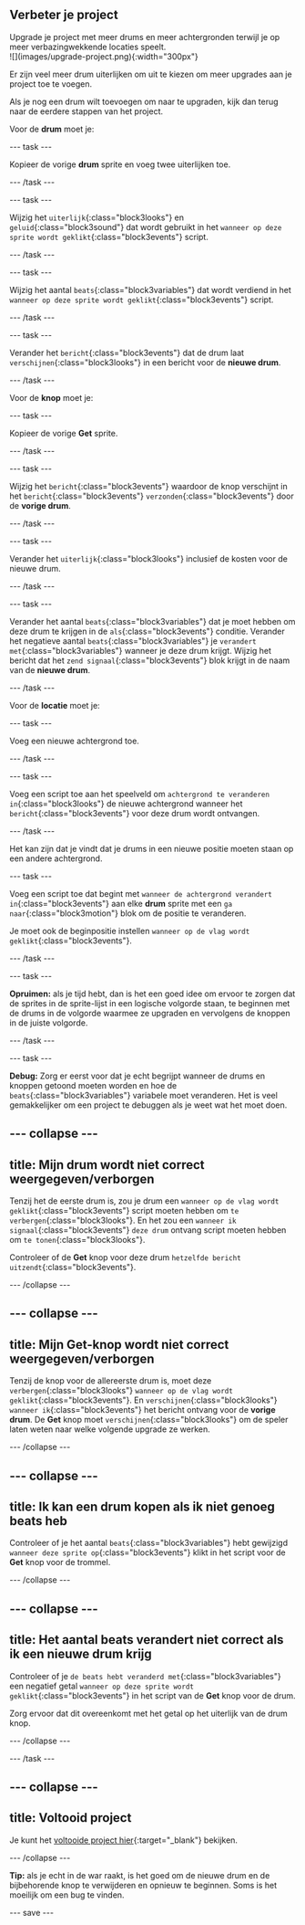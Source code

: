 ## Verbeter je project

<div style="display: flex; flex-wrap: wrap">
<div style="flex-basis: 200px; flex-grow: 1; margin-right: 15px;">
Upgrade je project met meer drums en meer achtergronden terwijl je op meer verbazingwekkende locaties speelt. 
</div>
<div>
![](images/upgrade-project.png){:width="300px"}
</div>
</div>

Er zijn veel meer drum uiterlijken om uit te kiezen om meer upgrades aan je project toe te voegen.

Als je nog een drum wilt toevoegen om naar te upgraden, kijk dan terug naar de eerdere stappen van het project.

Voor de **drum** moet je:

--- task ---

Kopieer de vorige **drum** sprite en voeg twee uiterlijken toe.

--- /task ---

--- task ---

Wijzig het `uiterlijk`{:class="block3looks"} en `geluid`{:class="block3sound"} dat wordt gebruikt in het `wanneer op deze sprite wordt geklikt`{:class="block3events"} script.

--- /task ---

--- task ---

Wijzig het aantal `beats`{:class="block3variables"} dat wordt verdiend in het `wanneer op deze sprite wordt geklikt`{:class="block3events"} script.

--- /task ---

--- task ---

Verander het `bericht`{:class="block3events"} dat de drum laat `verschijnen`{:class="block3looks"} in een bericht voor de **nieuwe drum**.

--- /task ---

Voor de **knop** moet je:

--- task ---

Kopieer de vorige **Get** sprite.

--- /task ---

--- task ---

Wijzig het `bericht`{:class="block3events"} waardoor de knop verschijnt in het `bericht`{:class="block3events"} `verzonden`{:class="block3events"} door de **vorige drum**.

--- /task ---

--- task ---

Verander het `uiterlijk`{:class="block3looks"} inclusief de kosten voor de nieuwe drum.

--- /task ---

--- task ---

Verander het aantal `beats`{:class="block3variables"} dat je moet hebben om deze drum te krijgen in de `als`{:class="block3events"} conditie. Verander het negatieve aantal `beats`{:class="block3variables"} je `verandert met`{:class="block3variables"} wanneer je deze drum krijgt. Wijzig het bericht dat het `zend signaal`{:class="block3events"} blok krijgt in de naam van de **nieuwe drum**.

--- /task ---

Voor de **locatie** moet je:

--- task ---

Voeg een nieuwe achtergrond toe.

--- /task ---

--- task ---

Voeg een script toe aan het speelveld om `achtergrond te veranderen in`{:class="block3looks"} de nieuwe achtergrond wanneer het `bericht`{:class="block3events"} voor deze drum wordt ontvangen.

--- /task ---

Het kan zijn dat je vindt dat je drums in een nieuwe positie moeten staan op een andere achtergrond.

--- task ---

Voeg een script toe dat begint met `wanneer de achtergrond verandert in`{:class="block3events"} aan elke **drum** sprite met een `ga naar`{:class="block3motion"} blok om de positie te veranderen.

Je moet ook de beginpositie instellen `wanneer op de vlag wordt geklikt`{:class="block3events"}.

--- /task ---

--- task ---

**Opruimen:** als je tijd hebt, dan is het een goed idee om ervoor te zorgen dat de sprites in de sprite-lijst in een logische volgorde staan, te beginnen met de drums in de volgorde waarmee ze upgraden en vervolgens de knoppen in de juiste volgorde.

--- /task ---

--- task ---

**Debug:** Zorg er eerst voor dat je echt begrijpt wanneer de drums en knoppen getoond moeten worden en hoe de `beats`{:class="block3variables"} variabele moet veranderen. Het is veel gemakkelijker om een project te debuggen als je weet wat het moet doen.

--- collapse ---
---
title: Mijn drum wordt niet correct weergegeven/verborgen
---

Tenzij het de eerste drum is, zou je drum een `wanneer op de vlag wordt geklikt`{:class="block3events"} script moeten hebben om `te verbergen`{:class="block3looks"}. En het zou een `wanneer ik signaal`{:class="block3events"} `deze drum` ontvang script moeten hebben om `te tonen`{:class="block3looks"}.

Controleer of de **Get** knop voor deze drum `hetzelfde bericht uitzendt`{:class="block3events"}.


--- /collapse ---

--- collapse ---
---
title: Mijn Get-knop wordt niet correct weergegeven/verborgen
---

Tenzij de knop voor de allereerste drum is, moet deze `verbergen`{:class="block3looks"} `wanneer op de vlag wordt geklikt`{:class="block3events"}. En `verschijnen`{:class="block3looks"} `wanneer ik`{:class="block3events"} het bericht ontvang voor de **vorige drum**. De **Get** knop moet `verschijnen`{:class="block3looks"} om de speler laten weten naar welke volgende upgrade ze werken.

--- /collapse ---

--- collapse ---
---
title: Ik kan een drum kopen als ik niet genoeg beats heb
---

Controleer of je het aantal `beats`{:class="block3variables"} hebt gewijzigd `wanneer deze sprite op`{:class="block3events"} klikt in het script voor de **Get** knop voor de trommel.

--- /collapse ---

--- collapse ---
---
title: Het aantal beats verandert niet correct als ik een nieuwe drum krijg
---

Controleer of je `de beats hebt veranderd met`{:class="block3variables"} een negatief getal `wanneer op deze sprite wordt geklikt`{:class="block3events"} in het script van de **Get** knop voor de drum.

Zorg ervoor dat dit overeenkomt met het getal op het uiterlijk van de drum knop.

--- /collapse ---

--- /task ---

--- collapse ---
---
title: Voltooid project
---

Je kunt het [voltooide project hier](https://scratch.mit.edu/projects/707231411/){:target="_blank"} bekijken.

--- /collapse ---

**Tip:** als je echt in de war raakt, is het goed om de nieuwe drum en de bijbehorende knop te verwijderen en opnieuw te beginnen. Soms is het moeilijk om een bug te vinden.

--- save ---
